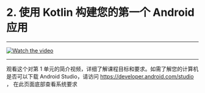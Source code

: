 # 2. 使用 Kotlin 构建您的第一个 Android 应用
***
<!--iframe frameborder=0 src="//redirector.gvt1.com/edgedl/cn-devsite/7VG8b7FtTo0.mp4">
</iframe-->
[![Watch the video](https://img.youtube.com/vi/7VG8b7FtTo0/maxresdefault.jpg)](https://youtu.be/7VG8b7FtTo0)

***
观看这个对第 1 单元的简介视频，详细了解课程目标和要求。如需了解您的计算机是否可以下载 Android Studio，请访问 https://developer.android.com/studio ， 在此页面底部查看系统要求

